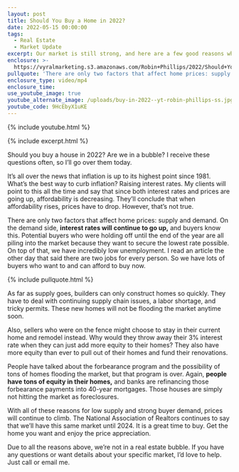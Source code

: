```yaml
---
layout: post
title: Should You Buy a Home in 2022?
date: 2022-05-15 00:00:00
tags:
  - Real Estate
  - Market Update
excerpt: Our market is still strong, and here are a few good reasons why.
enclosure: >-
  https://vyralmarketing.s3.amazonaws.com/Robin+Phillips/2022/Should+You+Buy+a+Home+in+2022_.mp4
pullquote: 'There are only two factors that affect home prices: supply and demand.'
enclosure_type: video/mp4
enclosure_time:
use_youtube_image: true
youtube_alternate_image: /uploads/buy-in-2022--yt-robin-phillips-ss.jpg
youtube_code: 9HcEbyX1uKE
---
```

{% include youtube.html %}

{% include excerpt.html %}

Should you buy a house in 2022? Are we in a bubble? I receive these questions often, so I’ll go over them today.

It’s all over the news that inflation is up to its highest point since 1981. What’s the best way to curb inflation? Raising interest rates. My clients will point to this all the time and say that since both interest rates and prices are going up, affordability is decreasing. They’ll conclude that when affordability rises, prices have to drop. However, that’s not true.

There are only two factors that affect home prices: supply and demand. On the demand side, **interest rates will continue to go up,** and buyers know this. Potential buyers who were holding off until the end of the year are all piling into the market because they want to secure the lowest rate possible. On top of that, we have incredibly low unemployment. I read an article the other day that said there are two jobs for every person. So we have lots of buyers who want to and can afford to buy now.

{% include pullquote.html %}

As far as supply goes, builders can only construct homes so quickly. They have to deal with continuing supply chain issues, a labor shortage, and tricky permits. These new homes will not be flooding the market anytime soon.&nbsp;

Also, sellers who were on the fence might choose to stay in their current home and remodel instead. Why would they throw away their 3% interest rate when they can just add more equity to their homes? They also have more equity than ever to pull out of their homes and fund their renovations.

People have talked about the forbearance program and the possibility of tons of homes flooding the market, but that program is over. Again, **people have tons of equity in their homes,** and banks are refinancing those forbearance payments into 40-year mortgages. Those houses are simply not hitting the market as foreclosures.

With all of these reasons for low supply and strong buyer demand, prices will continue to climb. The National Association of Realtors continues to say that we’ll have this same market until 2024. It is a great time to buy. Get the home you want and enjoy the price appreciation.&nbsp;

Due to all the reasons above, we’re not in a real estate bubble. If you have any questions or want details about your specific market, I’d love to help. Just call or email me.
